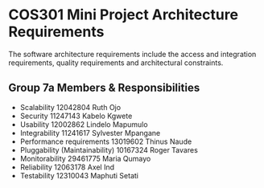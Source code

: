 # COS301 Mini Project Architecture Requirements
The software architecture requirements include the access and integration requirements, quality requirements and architectural constraints.

## 	Group 7a Members & Responsibilities 
* Scalability
12042804 Ruth Ojo
* Security
11247143 Kabelo Kgwete 
* Usability
12002862 Lindelo Mapumulo
* Integrability
11241617 Sylvester Mpangane
* Performance requirements
13019602 Thinus Naude
* Pluggability (Maintainability)
10167324 Roger Tavares
* Monitorability
29461775 Maria Qumayo
* Reliability
12063178 Axel Ind
* Testability
12310043 Maphuti Setati

